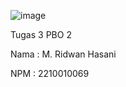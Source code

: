 ![image](https://github.com/user-attachments/assets/82063d89-f2d2-4586-a5f3-84a1ef0ea71a)

Tugas 3 PBO 2

Nama : M. Ridwan Hasani

NPM : 2210010069
